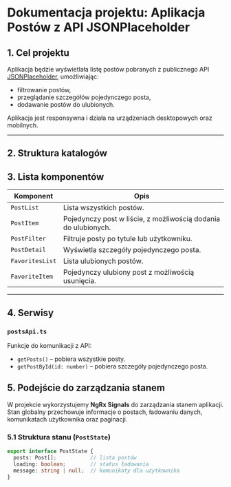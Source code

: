 # Dokumentacja projektu: Aplikacja Postów z API JSONPlaceholder

## 1. Cel projektu
Aplikacja będzie wyświetlała listę postów pobranych z publicznego API [JSONPlaceholder](https://jsonplaceholder.typicode.com/posts), umożliwiając:
- filtrowanie postów,
- przeglądanie szczegółów pojedynczego posta,
- dodawanie postów do ulubionych.

Aplikacja jest responsywna i działa na urządzeniach desktopowych oraz mobilnych.

---

## 2. Struktura katalogów

## 3. Lista komponentów

| Komponent         | Opis |
|------------------|------|
| `PostList`        | Lista wszystkich postów. |
| `PostItem`        | Pojedynczy post w liście, z możliwością dodania do ulubionych. |
| `PostFilter`      | Filtruje posty po tytule lub użytkowniku. |
| `PostDetail`      | Wyświetla szczegóły pojedynczego posta. |
| `FavoritesList`   | Lista ulubionych postów. |
| `FavoriteItem`    | Pojedynczy ulubiony post z możliwością usunięcia. |

---

## 4. Serwisy

### `postsApi.ts`
Funkcje do komunikacji z API:
- `getPosts()` – pobiera wszystkie posty.
- `getPostById(id: number)` – pobiera szczegóły pojedynczego posta.

## 5. Podejście do zarządzania stanem

W projekcie wykorzystujemy **NgRx Signals** do zarządzania stanem aplikacji. Stan globalny przechowuje informacje o postach, ładowaniu danych, komunikatach użytkownika oraz paginacji.

### 5.1 Struktura stanu (`PostState`)

```ts
export interface PostState {
  posts: Post[];           // lista postów
  loading: boolean;        // status ładowania
  message: string | null;  // komunikaty dla użytkownika
}
